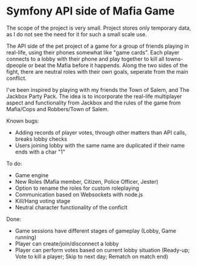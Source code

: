 # Symfony API side of Mafia Game

The scope of the project is very small. Project stores only temporary data, as I do not see the need for it for such a small scale use.

The API side of the pet project of a game for a group of friends playing in real-life, using their phones somewhat like "game cards". Each player connects to a lobby with their phone and play together to kill all towns-dpeople or beat the Mafia before it happends. Along the two sides of the fight, there are neutral roles with their own goals, seperate from the main conflict.

I've been inspired by playing with my friends the Town of Salem, and The Jackbox Party Pack. The idea is to incorporate the real-life multiplayer aspect and functionality from Jackbox and the rules of the game from Mafia/Cops and Robbers/Town of Salem.

Known bugs:
  - Adding records of player votes, through other matters than API calls, breaks lobby checks
  - Users joining lobby with the same name are duplicated if their name ends with a char "1"

To do:
  - Game engine
  - New Roles (Mafia member, Citizen, Police Officer, Jester)
  - Option to rename the roles for custom roleplaying
  - Communication based on Websockets with node.js
  - Kill/Hang voting stage
  - Neutral character functionality of the conficlt

Done:
  - Game sessions have different stages of gameplay (Lobby, Game running)
  - Player can create/join/disconnect a lobby
  - Player can perform votes based on current lobby situation (Ready-up; Vote to kill a player; Skip to next day; Rematch on match end)
